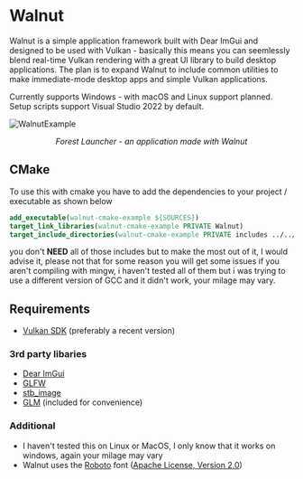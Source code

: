 # Walnut

Walnut is a simple application framework built with Dear ImGui and designed to be used with Vulkan - basically this means you can seemlessly blend real-time Vulkan rendering with a great UI library to build desktop applications. The plan is to expand Walnut to include common utilities to make immediate-mode desktop apps and simple Vulkan applications.

Currently supports Windows - with macOS and Linux support planned. Setup scripts support Visual Studio 2022 by default.

![WalnutExample](https://hazelengine.com/images/ForestLauncherScreenshot.jpg)
_<center>Forest Launcher - an application made with Walnut</center>_

## CMake
To use this with cmake you have to add the dependencies to your project / executable as shown below
```cmake
add_executable(walnut-cmake-example ${SOURCES})
target_link_libraries(walnut-cmake-example PRIVATE Walnut)
target_include_directories(walnut-cmake-example PRIVATE includes ../../deps/imgui ../../deps/GLFW/include ../../deps/Walnut/Source ../../deps/Walnut/Platform/GUI C:/VulkanSDK/1.3.268.0/Include ../../deps/glm)
```

you don't **NEED** all of those includes but to make the most out of it, I would advise it, please not that for some reason you will get some issues if you aren't compiling with mingw, i haven't tested all of them but i was trying to use a different version of GCC and it didn't work, your milage may vary.

## Requirements
- [Vulkan SDK](https://vulkan.lunarg.com/sdk/home#windows) (preferably a recent version)


### 3rd party libaries
- [Dear ImGui](https://github.com/ocornut/imgui)
- [GLFW](https://github.com/glfw/glfw)
- [stb_image](https://github.com/nothings/stb)
- [GLM](https://github.com/g-truc/glm) (included for convenience)

### Additional
- I haven't tested this on Linux or MacOS, I only know that it works on windows, again your milage may vary
- Walnut uses the [Roboto](https://fonts.google.com/specimen/Roboto) font ([Apache License, Version 2.0](https://www.apache.org/licenses/LICENSE-2.0))
